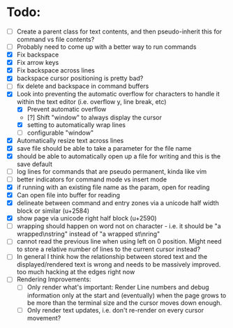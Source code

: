 # Todo:

- [ ] Create a parent class for text contents, and then pseudo-inherit this for command vs file contents?
- [ ] Probably need to come up with a better way to run commands
- [x] Fix backspace
- [x] Fix arrow keys
- [x] Fix backspace across lines
- [x] backspace cursor positioning is pretty bad?
- [ ] fix delete and backspace in command buffers
- [x] Look into preventing the automatic overflow for characters to handle it within the text editor (i.e. overflow y, line break, etc)
    - [x] Prevent automatic overflow
    - [?] Shift "window" to always display the cursor
    - [x] setting to automatically wrap lines
    - [ ] configurable "window"
- [x] Automatically resize text across lines
- [x] save file should be able to take a parameter for the file name
- [x] should be able to automatically open up a file for writing and this is the save default
- [ ] log lines for commands that are pseudo permanent, kinda like vim
- [ ] better indicators for command mode vs insert mode
- [x] if running with an existing file name as the param, open for reading
- [x] Can open file into buffer for reading
- [x] delineate between command and entry zones via a unicode half width block or similar (u+2584)
- [x] show page via unicode right half block (u+2590)
- [ ] wrapping should happen on word not on character - i.e. it should be "a wrapped\nstring" instead of "a wrapped st\nring"
- [ ] cannot read the previous line when using left on 0 position. Might need to store a relative number of lines to the current cursor instead?
- [ ] In general I think how the relationship between stored text and the displayed/rendered text is wrong and needs to be massively improved. too much hacking at the edges right now
- [ ] Rendering Improvements:
    - [ ] Only render what's important: Render Line numbers and debug information only at the start and (eventually) when the page grows to be more than the terminal size and the cursor moves down enough.
    - [ ] Only render text updates, i.e. don't re-render on every cursor movement?
